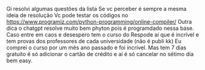 Gi resolvi algumas questões da lista
Se vc perceber é sempre a mesma ideia de resolução 
Vc pode testar os códigos no https://www.programiz.com/python-programming/online-compiler/
Outra dica o chatgpt resolve muito bem phyton pois é programdado nessa base.
Caso entre em caos e desespero tem o curso do Respode aí que é incrível e tem provas dos professores de cada universidade 
(não é publi kk) Eu comprei o curso por um mês ano passado e foi incrível.
Mas tem 7 dias gratuito é só adicionar o cartão de crédito e aí é só cancelar no sétimo dia bem easy.
